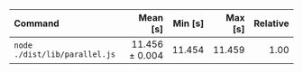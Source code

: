 | Command | Mean [s] | Min [s] | Max [s] | Relative |
|:---|---:|---:|---:|---:|
| `node ./dist/lib/parallel.js` | 11.456 ± 0.004 | 11.454 | 11.459 | 1.00 |
